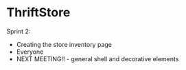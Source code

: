 # ThriftStore

Sprint 2:
  - Creating the store inventory page
  - Everyone
  - NEXT MEETING!! - general shell and decorative elements

